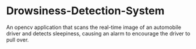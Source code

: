 # Drowsiness-Detection-System
An opencv application that scans the real-time image of an automobile driver and detects sleepiness, causing an alarm to encourage the driver to pull over.
